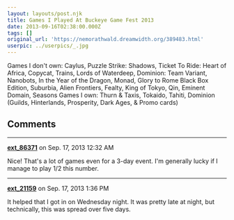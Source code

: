 ```yaml
---
layout: layouts/post.njk
title: Games I Played At Buckeye Game Fest 2013
date: 2013-09-16T02:38:00.000Z
tags: []
original_url: 'https://nemorathwald.dreamwidth.org/389483.html'
userpic: ../userpics/_.jpg
---
```

Games I don't own: Caylus, Puzzle Strike: Shadows, Ticket To Ride: Heart of Africa, Copycat, Trains, Lords of Waterdeep, Dominion: Team Variant, Nanobots, In the Year of the Dragon, Monad, Glory to Rome Black Box Edition, Suburbia, Alien Frontiers, Fealty, King of Tokyo, Qin, Eminent Domain, Seasons Games I own: Thurn & Taxis, Tokaido, Tahiti, Dominion (Guilds, Hinterlands, Prosperity, Dark Ages, & Promo cards)

## Comments

---

**[ext_86371](https://www.dreamwidth.org/users/ext_86371)** on Sep. 17, 2013 12:32 AM

Nice! That's a lot of games even for a 3-day event. I'm generally lucky if I manage to play 1/2 this number.

---

**[ext_21159](https://www.dreamwidth.org/users/ext_21159)** on Sep. 17, 2013 1:36 PM

It helped that I got in on Wednesday night. It was pretty late at night, but technically, this was spread over five days.
